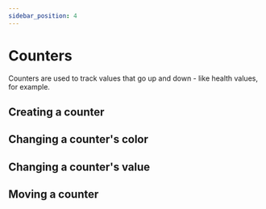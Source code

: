 ```yaml
---
sidebar_position: 4
---
```


# Counters

Counters are used to track values that go up and down - like health values, for example.

## Creating a counter

## Changing a counter's color

## Changing a counter's value

## Moving a counter
